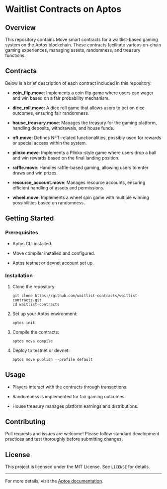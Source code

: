 
# Waitlist Contracts on Aptos

## Overview

This repository contains Move smart contracts for a waitlist-based gaming system on the Aptos blockchain. These contracts facilitate various on-chain gaming experiences, managing assets, randomness, and treasury functions.

## Contracts

Below is a brief description of each contract included in this repository:

-   **coin_flip.move**: Implements a coin flip game where users can wager and win based on a fair probability mechanism.
    
-   **dice_roll.move**: A dice roll game that allows users to bet on dice outcomes, ensuring fair randomness.
    
-   **house_treasury.move**: Manages the treasury for the gaming platform, handling deposits, withdrawals, and house funds.
    
-   **nft.move**: Defines NFT-related functionalities, possibly used for rewards or special access within the system.
    
-   **plinko.move**: Implements a Plinko-style game where users drop a ball and win rewards based on the final landing position.
    
-   **raffle.move**: Handles raffle-based gaming, allowing users to enter draws and win prizes.
    
-   **resource_account.move**: Manages resource accounts, ensuring efficient handling of assets and permissions.
    
-   **wheel.move**: Implements a wheel spin game with multiple winning possibilities based on randomness.
    

## Getting Started

### Prerequisites

-   Aptos CLI installed.
    
-   Move compiler installed and configured.
    
-   Aptos testnet or devnet account set up.
    

### Installation

1.  Clone the repository:
    
    ```
    git clone https://github.com/waitlist-contracts/waitlist-contracts.git
    cd waitlist-contracts
    ```
    
2.  Set up your Aptos environment:
    
    ```
    aptos init
    ```
    
3.  Compile the contracts:
    
    ```
    aptos move compile
    ```
    
4.  Deploy to testnet or devnet:
    
    ```
    aptos move publish --profile default
    ```
    

## Usage

-   Players interact with the contracts through transactions.
    
-   Randomness is implemented for fair gaming outcomes.
    
-   House treasury manages platform earnings and distributions.
    

## Contributing

Pull requests and issues are welcome! Please follow standard development practices and test thoroughly before submitting changes.

## License

This project is licensed under the MIT License. See `LICENSE` for details.

----------

For more details, visit the [Aptos documentation](https://aptos.dev).
